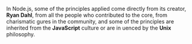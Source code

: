 In Node.js, some of the principles applied come directly from its creator, **Ryan Dahl**, from all the people who contributed to the core, from charismatic  gures in the community, and some of the principles are inherited from the **JavaScript** culture or are in uenced by the **Unix** philosophy.

